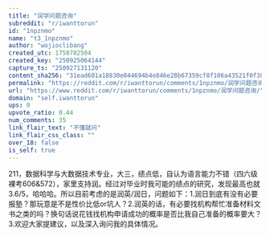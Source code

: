 ```yaml
---
title: "润学问题咨询"
subreddit: "r/iwanttorun"
id: "1npznmo"
name: "t3_1npznmo"
author: "wojioclibang"
created_utc: 1758782504
created_key: "250925064144"
capture_ts: "250927131120"
content_sha256: "31ead601a18830e044694b4e846e28b67359cf8f106a43521f0f383fe939707e"
permalink: "https://reddit.com/r/iwanttorun/comments/1npznmo/润学问题咨询/"
url: "https://www.reddit.com/r/iwanttorun/comments/1npznmo/润学问题咨询/"
domain: "self.iwanttorun"
ups: 0
upvote_ratio: 0.44
num_comments: 35
link_flair_text: "不懂就问"
link_flair_css_class: ""
over_18: false
is_self: true
---
```


<div class="md">

211，数据科学与大数据技术专业，大三，绩点低，自认为语言能力不错（四六级裸考606&572），家里支持润。经过对毕业时我可能的绩点的研究，发现最高也就3.6/5，哈哈哈。所以目前考虑的是润英/润日，问题如下：1.润日到底有没有必要报塾？那玩意是不是性价比低or坑人？2.润英的话，有必要找机构帮忙准备材料文书之类的吗？换句话说花钱找机构申请成功的概率是否比我自己准备的概率要大？3.欢迎大家提建议，以及深入询问我的具体情况。

</div>
